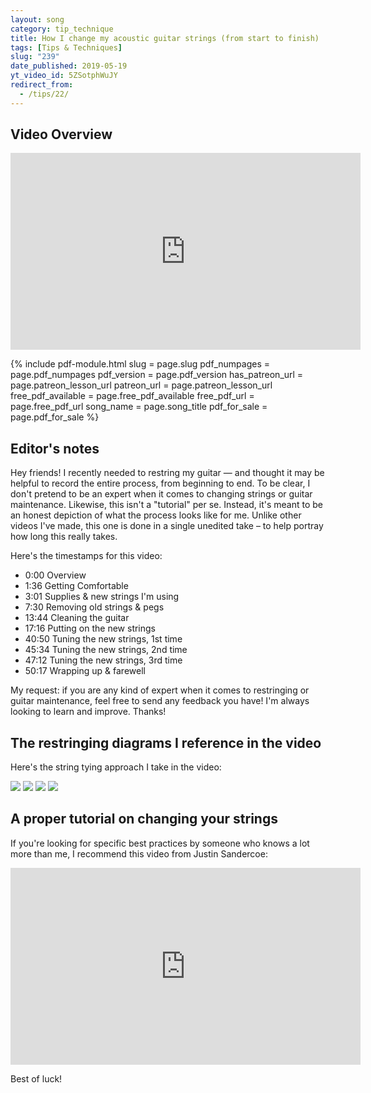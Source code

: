 ```yaml
---
layout: song
category: tip_technique
title: How I change my acoustic guitar strings (from start to finish)
tags: [Tips & Techniques]
slug: "239"
date_published: 2019-05-19
yt_video_id: 5ZSotphWuJY
redirect_from:
  - /tips/22/
---
```


## Video Overview

<iframe width="560" height="315" src="https://www.youtube.com/embed/5ZSotphWuJY?showinfo=0" frameborder="0" allowfullscreen></iframe>

<!-- ## Print-friendly version of this lesson

For a print-ready PDF of this lesson, [become a supporter on my Patreon page](https://www.patreon.com/posts/25204139). For a few bucks a month, you get access to PDFs of all my new lessons. -->

<!-- Coming soon! Look for it Thursday, March 7. -->

{% include pdf-module.html slug = page.slug pdf_numpages = page.pdf_numpages pdf_version = page.pdf_version has_patreon_url = page.patreon_lesson_url patreon_url = page.patreon_lesson_url free_pdf_available = page.free_pdf_available free_pdf_url = page.free_pdf_url song_name = page.song_title pdf_for_sale = page.pdf_for_sale %}

## Editor's notes

Hey friends! I recently needed to restring my guitar — and thought it may be helpful to record the entire process, from beginning to end. To be clear, I don't pretend to be an expert when it comes to changing strings or guitar maintenance. Likewise, this isn't a "tutorial" per se. Instead, it's meant to be an honest depiction of what the process looks like for me. Unlike other videos I've made, this one is done in a single unedited take – to help portray how long this really takes.

Here's the timestamps for this video:

- 0:00 Overview
- 1:36 Getting Comfortable
- 3:01  Supplies & new strings I'm using
- 7:30 Removing old strings & pegs
- 13:44 Cleaning the guitar
- 17:16 Putting on the new strings
- 40:50 Tuning the new strings, 1st time
- 45:34 Tuning the new strings, 2nd time
- 47:12 Tuning the new strings, 3rd time
- 50:17 Wrapping up & farewell

My request: if you are any kind of expert when it comes to restringing or guitar maintenance, feel free to send any feedback you have! I'm always looking to learn and improve. Thanks!

## The restringing diagrams I reference in the video

Here's the string tying approach I take in the video:

<img src="http://uncletim.com/images/bob2.jpg" />
<img src="https://i.pinimg.com/originals/47/c9/29/47c929a006bf46ce9260fd5adf15771d.jpg" />
<img src="https://i.pinimg.com/736x/35/47/18/35471811d3c922e53c8022e3578099a4--music-theory-guitar-theory.jpg" />
<img src="http://www.saunalahti.fi/laxu/pics/articles/stringing01.gif" />

## A proper tutorial on changing your strings

If you're looking for specific best practices by someone who knows a lot more than me, I recommend this video from Justin Sandercoe:

<iframe width="560" height="315" src="https://www.youtube.com/embed/LwDaoCPb_ug" frameborder="0" allow="accelerometer; autoplay; encrypted-media; gyroscope; picture-in-picture" allowfullscreen></iframe>

Best of luck!
